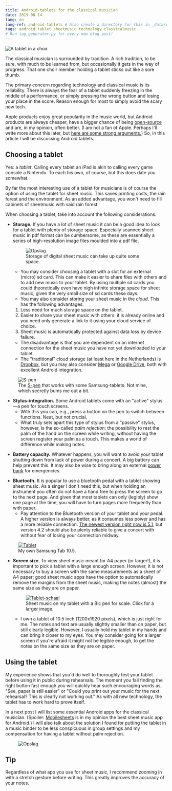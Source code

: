```yaml
---
title: Android-tablets for the classical musician
date: 2019-08-14
lang: en
lang-ref: android-tablets # Also create a directory for this in _data/comments. Throws error otherwise. Add empty file there to propagate on Github as well, then remove again.
tags: android tablet sheetmusic technology classicalmusic 
# Run tag_generator.py for every new blog post!
---
```


<img class="db w-100 mt0" src="/images/blog/2019/tablet-choir.jpg" alt="A tablet in a choir.">

The classical musician is surrounded by tradition. A rich tradition, to be sure, with much to be learned from, but occasionally it gets in the way of progress. That one choir member holding a tablet sticks out like a sore thumb.

The primary concern regarding technology and classical music is its reliability. There is always the fear of a tablet suddenly freezing in the middle of a performance, or simply pressing the wrong button and losing your place in the score. Reason enough for most to simply avoid the scary new tech.

Apple products enjoy great popularity in the music world, but Android products are always cheaper, have a bigger chance of being [open-source](https://youtu.be/a8fHgx9mE5U) and are, in my opinion, often better. (I am not a fan of Apple. Perhaps I'll write more about this later, but [here are some strong arguments.](https://stallman.org/apple.html)) So, in this article I will be discussing Android tablets.

## Choosing a tablet

Yes: a _tablet_. Calling every tablet an iPad is akin to calling every game console a Nintendo. To each his own, of course, but this does date you somewhat.

By far the most interesting use of a tablet for musicians is of course the option of using the tablet for sheet music. This saves printing costs, the rain forest and the environment. As an added advantage, you won't need to fill cabinets of sheetmusic with said rain forest.

When choosing a tablet, take into account the following considerations:

- **Storage.** If you have a lot of sheet music it can be a good idea to look for a tablet with plenty of storage space. Especially scanned sheet music in pdf format can be cumbersome, as these are essentially a series of high-resolution image files moulded into a pdf file.

  <figure class="fr-ns w-50-ns br3 ma1 ba b--light-gray">
  	<img src="/images/blog/2019/Screenshot_20190814-210739_Total Commander.jpg" alt="Opslag" class="br3 br--top">
  	<figcaption class="tc">Storage of digital sheet music can take up quite some space.</figcaption>
  </figure>

    - You may consider choosing a tablet with a slot for an external (micro) sd card. This can make it easier to share files with others and to add new music to your tablet. By using multiple sd cards you could theoretically even have nigh infinite storage space for sheet music, given the very small size of sd cards these days.
    - You may also consider storing your sheet music in the *cloud*. This has the following advantages:
    1. Less need for much storage space on the tablet.
    2. Easier to share your sheet music with others: it is already online and you need only generate a link to it using your cloud service of choice.
    3. Sheet music is automatically protected against data loss by device failure.
    - The disadvantage is that you are dependent on an internet connection for the sheet music you have not yet downloaded to your tablet.
    - The "traditional" cloud storage (at least here in the Netherlands) is [Dropbox](https://www.dropbox.com/), but you may also consider [Mega](https://mega.nz/) or [Google Drive](https://www.google.com/drive/), both with excellent Android integration.

<figure class="fr-l w-50-l ml-auto-l fr-m w-50-m ml-auto-m br3 ma1 ba b--light-gray">
	<img src="/images/blog/2019/s-pen.jpg" alt="S-pen" class="br3 br--top">
	<figcaption class="tc">The <a href="https://www.samsung.com/nl/i/tablet/s-pen/">S-pen</a> that works with some Samsung-tablets. Not mine, which secretly bums me out a bit.</figcaption>
</figure>

- **Stylus-integration.** Some Android tablets come with an "active" stylus—a pen for touch screens.
  - With this you can, e.g., press a button on the pen to switch between functions. Neat, but not crucial.
  - What truly sets apart this type of stylus from a "passive" stylus, however, is the so-called _palm rejection_: the possibility to rest the palm of the hand on the screen while writing, without having the screen register your palm as a touch. This makes a world of difference while making notes.

* **Battery capacity.** Whatever happens, you will want to avoid your tablet shutting down from lack of power during a concert. A big battery can help prevent this. It may also be wise to bring along an external [power bank](https://www.digitaltrends.com/mobile/best-portable-battery-chargers/) for emergencies.

- **Bluetooth.** It is popular to use a bluetooth pedal with a tablet showing sheet music. As a singer I don't need this, but when holding an instrument you often do not have a hand free to press the screen to go to the next page. And given that most tablets can only (legibly) show one page at the time, you will have to turn pages more frequently than with paper.
  - Pay attention to the Bluetooth version of your tablet and your pedal. A higher version is always better, as it consumes less power and has a more reliable connection. [The newest version right now is 5.1](https://www.howtogeek.com/343718/whats-different-in-bluetooth-5.0/), but version 4.2 should also be plenty reliable to give a concert with without fear of losing your connection midway.

<figure class="fr-ns w-50-ns br3 ma1 ba b--light-gray">
	<a href="/images/blog/2019/Tablet.jpg">
    <img src="/images/blog/2019/Tablet-lores.jpg" alt="Tablet" class="br3 br--top"></a>
	<figcaption class="tc">My own Samsung Tab 10.5.</figcaption>
</figure>

- **Screen size.** To view sheet music meant for A4 paper (or larger!), it is important to pick a tablet with a large enough screen. However, it is not necessary to buy a screen with the same measurements as a sheet of A4 paper: good sheet music apps have the option to automatically remove the margins from the sheet music, making the notes (almost) the same size as they are on paper.
  
  <figure class="fr-ns w-50-ns br3 ma1 ba b--light-gray">
  	<a href="/images/blog/2019/tablet-schaal.jpg">
      <img src="/images/blog/2019/tablet-schaal-lores.jpg" alt="Tablet-schaal" class="br3 br--top"></a>
  	<figcaption class="tc">Sheet music on my tablet with a Bic pen for scale. Click for a larger image.</figcaption>
  </figure>

    - I own a tablet of 10.5 inch (1200x1920 pixels), which is just right for me. The notes and text are usually slightly smaller than on paper, but still clearly legible. However, I usually hold my tablet in my hands and can bring it closer to my eyes. You may consider going for a larger screen if you're afraid it might not be legible enough, to get the notes on the same size as they are on paper.

## Using the tablet

My experience shows that you'd do well to thoroughly test your tablet before using it in public during rehearsals. The moment you fail finding the right button fast enough you will quickly hear such encouraging words as, "See, paper is still easier" or "Could you print out your music for the next rehearsal? This is clearly not working out." As with all new technology, the tablet has to work hard to prove itself.

In a next post I will list some essential Android apps for the classical musician. (Spoiler: [Mobilesheets](https://play.google.com/store/apps/details?id=com.zubersoft.mobilesheetspro) is in my opinion the best sheet music app for Android.) I will also talk about the solution I found for putting the tablet in a music binder to be less conspicuous in group settings and my compensation for having a tablet without palm rejection.

<section class="mw5 mw7-ns center bg-lightest-blue pa3 pa5-l pa5-m ph5-ns navy">
<figure class="fr-ns br3 ma1 mt0">
  	<img src="/images/blog/2019/tablet-zoom.gif" alt="Opslag" class="br3">
  </figure>
  <h1 class="mt0">Tip</h1>
  <p class="lh-copy measure-wide">
    Regardless of what app you use for sheet music, I recommend zooming in with a stretch gesture before writing. This greatly improves the accuracy of your notes. 
    </p>
</section>

